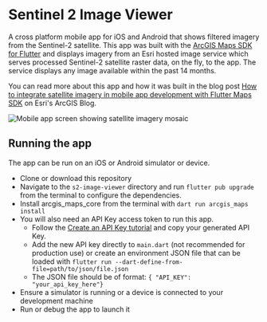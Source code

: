 # Sentinel 2 Image Viewer

A cross platform mobile app for iOS and Android that shows filtered imagery from the Sentinel-2 satellite. This app was built with the [ArcGIS Maps SDK for Flutter](https://developers.arcgis.com/flutter) and displays imagery from an Esri hosted image service which serves processed Sentinel-2 satellite raster data, on the fly, to the app. The service displays any image available within the past 14 months.

You can read more about this app and how it was built in the blog post [How to integrate satellite imagery in mobile app development with Flutter Maps SDK](https://www.esri.com/arcgis-blog/products/sdk-flutter/developers/map-vehicle-meeting-points-flutter/) on Esri's ArcGIS Blog.

![Mobile app screen showing satellite imagery mosaic](https://github.com/user-attachments/assets/33893bbe-759f-416b-9f01-3a1132dd6dbb)

## Running the app

The app can be run on an iOS or Android simulator or device. 

- Clone or download this repository
- Navigate to the `s2-image-viewer` directory and run `flutter pub upgrade` from the terminal to configure the dependencies.
- Install arcgis_maps_core from the terminal with `dart run arcgis_maps install`
- You will also need an API Key access token to run this app.
    - Follow the [Create an API Key tutorial](https://developers.arcgis.com/documentation/security-and-authentication/api-key-authentication/tutorials/create-an-api-key/) and copy your generated API Key.
    - Add the new API key directly to `main.dart` (not recommended for production use) or create an environment JSON file that can be loaded with `flutter run --dart-define-from-file=path/to/json/file.json`
    - The JSON file should be of format: `{ "API_KEY": "your_api_key_here"}`
- Ensure a simulator is running or a device is connected to your development machine
- Run or debug the app to launch it


